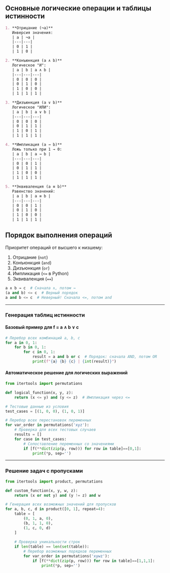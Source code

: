 ## Основные логические операции и таблицы истинности
```markdown
1. **Отрицание (¬a)**  
   Инверсия значения:  
   | a | ¬a |  
   |---|---|  
   | 0 | 1 |  
   | 1 | 0 |

2. **Конъюнкция (a ∧ b)**  
   Логическое "И":  
   | a | b | a ∧ b |  
   |---|---|---|  
   | 0 | 0 | 0 |  
   | 0 | 1 | 0 |  
   | 1 | 0 | 0 |  
   | 1 | 1 | 1 |

3. **Дизъюнкция (a ∨ b)**  
   Логическое "ИЛИ":  
   | a | b | a ∨ b |  
   |---|---|---|  
   | 0 | 0 | 0 |  
   | 0 | 1 | 1 |  
   | 1 | 0 | 1 |  
   | 1 | 1 | 1 |

4. **Импликация (a → b)**  
   Ложь только при 1 → 0:  
   | a | b | a → b |  
   |---|---|---|  
   | 0 | 0 | 1 |  
   | 0 | 1 | 1 |  
   | 1 | 0 | 0 |  
   | 1 | 1 | 1 |

5. **Эквиваленция (a ≡ b)**  
   Равенство значений:  
   | a | b | a ≡ b |  
   |---|---|---|  
   | 0 | 0 | 1 |  
   | 0 | 1 | 0 |  
   | 1 | 0 | 0 |  
   | 1 | 1 | 1 |
```
## Порядок выполнения операций
Приоритет операций от высшего к низшему:
1. Отрицание (`not`)
2. Конъюнкция (`and`)
3. Дизъюнкция (`or`)
4. Импликация (`<=` в Python)
5. Эквиваленция (`==`)
```python
a ∧ b → c  # Сначала ∧, потом →
(a and b) <= c  # Верный порядок
a and b <= c  # Неверный! Сначала <=, потом and
```
---

### Генерация таблиц истинности
#### Базовый пример для f = a ∧ b ∨ c
```python
# Перебор всех комбинаций a, b, c
for a in 0, 1:
    for b in 0, 1:
        for c in 0, 1:
            result = a and b or c  # Порядок: сначала AND, потом OR
            print(f"{a} {b} {c} | {int(result)}")
```

#### Автоматическое решение для логических выражений
```python
from itertools import permutations

def logical_function(x, y, z):
    return (x <= y) and (y <= z)  # Импликация через <=

# Тестовые данные из условия
test_cases = [(1, 0, 0), (1, 0, 1)]

# Перебор всех перестановок переменных
for var_order in permutations('xyz'):
    # Проверка для всех тестовых случаев
    results = []
    for case in test_cases:
        # Сопоставление переменных со значениями
        if [f(**dict(zip(p, row))) for row in table]==[0,1]:
	        print(*p, sep='')
```

---

### Решение задач с пропусками
```python
from itertools import product, permutations

def custom_function(x, y, w, z):
    return (x or not y) and (y != z) and w

# Генерация всех возможных значений для пропусков
for a, b, c, d in product([0, 1], repeat=4):
    table = [
        (0, 1, a, 0),
        (b, 1, 1, 0),
        (1, c, 0, d)
    ]
    
    # Проверка уникальности строк
    if len(table) == len(set(table)):
        # Перебор возможных порядков переменных
        for var_order in permutations('xywz'):
            if [f(**dict(zip(p, row))) for row in table]==[1,1,1]:
                print(*p, sep='')
```